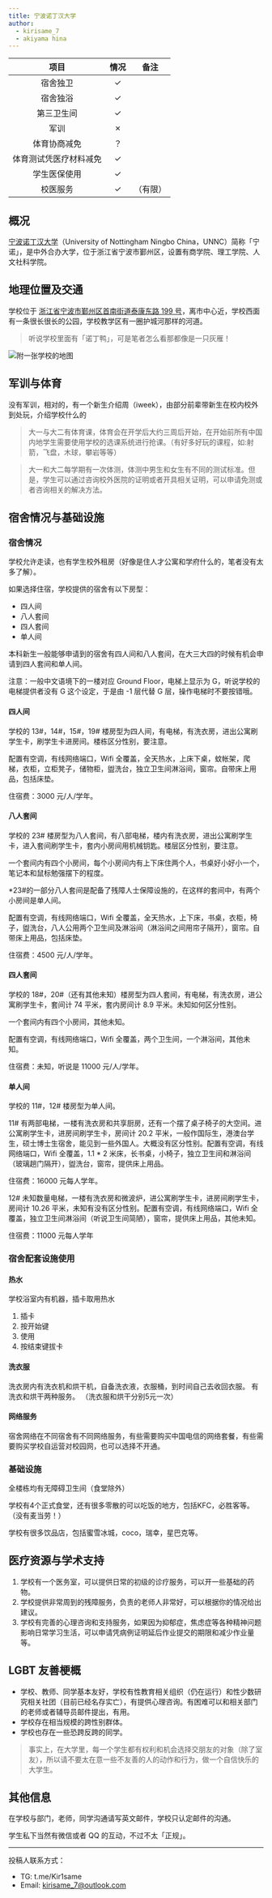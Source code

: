 ```yaml
---
title: 宁波诺丁汉大学
author: 
  - kirisame_7 
  - akiyama hina
---
```


|        项目        | 情况 |     备注     |
| :----------------: | :--: | :---: |
|      宿舍独卫      |  ✓   | |
|      宿舍独浴      |  ✓   | |
|     第三卫生间     |  ✓  | |
|    军训    |  ✗   | |
|    体育协商减免    |  ？  | |
| 体育测试凭医疗材料减免 |  ✓  | |
|      学生医保使用      |   ✓  | |
|     校医服务     |  ✓   |（有限）|


## 概况

[宁波诺丁汉大学](https://www.nottingham.edu.cn)（University of Nottingham Ningbo China，UNNC）简称「宁诺」，是中外合办大学，位于浙江省宁波市鄞州区，设置有商学院、理工学院、人文社科学院。

## 地理位置及交通

学校位于 [浙江省宁波市鄞州区首南街道泰康东路 199 号](https://amap.com/place/B023E05D2H)，离市中心近，学校西面有一条很长很长的公园，学校教学区有一圈护城河那样的河道。

> 听说学校里面有「诺丁鸭」，可是笔者怎么看那都像是一只灰雁！

![附一张学校的地图](https://www.nottingham.edu.cn/en/Estates/images/Campus-Map/20220112-Campus-Map.jpg)

## 军训与体育

没有军训，相对的，有一个新生介绍周（iweek），由部分前辈带新生在校内校外到处玩，介绍学校什么的

>大一与大二有体育课，体育会在开学后大约三周后开始，在开始前所有中国内地学生需要使用学校的选课系统进行抢课。（有好多好玩的课程，如:射箭，飞盘，木球，攀岩等等）

>大一和大二每学期有一次体测，体测中男生和女生有不同的测试标准。但是，学生可以通过咨询校外医院的证明或者开具相关证明，可以申请免测或者咨询相关的解决方法。


## 宿舍情况与基础设施

### 宿舍情况

学校允许走读，也有学生校外租房（好像是住人才公寓和学府什么的，笔者没有太多了解）。

如果选择住宿，学校提供的宿舍有以下房型：

- 四人间
- 八人套间
- 四人套间
- 单人间

本科新生一般能够申请到的宿舍有四人间和八人套间，在大三大四的时候有机会申请到四人套间和单人间。

注意：一般中文语境下的一楼对应 Ground Floor，电梯上显示为 G，听说学校的电梯提供者没有 G 这个设定，于是由 -1 层代替 G 层，操作电梯时不要按错哦。

#### 四人间

学校的 13#，14#，15#，19# 楼房型为四人间，有电梯，有洗衣房，进出公寓刷学生卡，刷学生卡进房间。楼栋区分性别，要注意。

配置有空调，有线网络端口，Wifi 全覆盖，全天热水，上床下桌，蚊帐架，爬梯，衣柜，立柜凳子，储物柜，盥洗台，独立卫生间淋浴间，窗帘。自带床上用品，包括床垫。

住宿费：3000 元/人/学年。

#### 八人套间

学校的 23# 楼房型为八人套间，有八部电梯，楼内有洗衣房，进出公寓刷学生卡，进入套间刷学生卡，套内小房间用机械钥匙。楼层区分性别，要注意。

一个套间内有四个小房间，每个小房间内有上下床住两个人，书桌好小好小一个，笔记本和鼠标勉强摆下的程度。

*23#的一部分八人套间是配备了残障人士保障设施的，在这样的套间中，有两个小房间是单人间。


配置有空调，有线网络端口，Wifi 全覆盖，全天热水，上下床，书桌，衣柜，椅子，盥洗台，八人公用两个卫生间及淋浴间（淋浴间之间用帘子隔开），窗帘。自带床上用品，包括床垫。

住宿费：4500 元/人/学年。

#### 四人套间

学校的 18#，20#（还有其他未知）楼房型为四人套间，有电梯，有洗衣房，进公寓刷学生卡，套间计 74 平米，套内房间计 8.9 平米。未知如何区分性别。

一个套间内有四个小房间，其他未知。

配置有空调，有线网络端口，Wifi 全覆盖，两个卫生间，一个淋浴间，其他未知。

住宿费：未知，听说是 11000 元/人/学年。

#### 单人间

学校的 11#，12# 楼房型为单人间。

11# 有两部电梯，一楼有洗衣房和共享厨房，还有一个摆了桌子椅子的大空间。进公寓刷学生卡，进房间刷学生卡，房间计 20.2 平米，一般作国际生，港澳台学生，硕士博士生宿舍，能见到一些外国人。大概没有区分性别。配置有空调，有线网络端口，Wifi 全覆盖，1.1 * 2 米床，长书桌，小椅子，独立卫生间和淋浴间（玻璃趟门隔开），盥洗台，窗帘，提供床上用品。

住宿费：16000 元每人学年。

12# 未知数量电梯，一楼有洗衣房和微波炉，进公寓刷学生卡，进房间刷学生卡，房间计 10.26 平米，未知有没有区分性别。配置有空调，有线网络端口，Wifi 全覆盖，独立卫生间淋浴间（听说卫生间简陋），窗帘，提供床上用品，其他未知。

住宿费：11000 元每人学年

### 宿舍配套设施使用

#### 热水

学校浴室内有机器，插卡取用热水

1. 插卡
1. 按开始键
1. 使用
1. 按结束键拔卡

#### 洗衣服

洗衣房内有洗衣机和烘干机，自备洗衣液，衣服桶，到时间自己去收回衣服。
有洗衣和烘干两种服务。 （洗衣服和烘干分别5元一次）

#### 网络服务

宿舍网络在不同宿舍有不同网络服务，有些需要购买中国电信的网络套餐，有些需要购买学校自运营对校园网，也可以选择不开通。

### 基础设施

全楼栋均有无障碍卫生间（食堂除外）

学校有4个正式食堂，还有很多零散的可以吃饭的地方，包括KFC，必胜客等。（没有麦当劳！）

学校有很多饮品店，包括蜜雪冰城，coco，瑞幸，星巴克等。

## 医疗资源与学术支持

1. 学校有一个医务室，可以提供日常的初级的诊疗服务，可以开一些基础的药物。
2. 学校提供非常周到的残障服务，负责的老师人非常好，可以根据你的情况给出建议。
3. 学校有完善的心理咨询和支持服务，如果因为抑郁症，焦虑症等各种精神问题影响日常学习生活，可以申请凭病例证明延后作业提交的期限和减少作业量等。

## LGBT 友善梗概

- 学校、教师、同学基本友好，学校有性教育相关组织（仍在运行）和性少数研究相关社团（目前已经名存实亡），有提供心理咨询。有困难可以和相关部门的老师或者辅导员邮件提出，有用。
- 学校存在相当规模的跨性别群体。
- 学校也存在一些恐跨反跨的同学。

>事实上，在大学里，每一个学生都有权利和机会选择交朋友的对象（除了室友），所以请不要太在意一些不友善的人的动作和行为，做一个自信快乐的大学生。

## 其他信息

在学校与部门，老师，同学沟通请写英文邮件，学校只认定邮件的沟通。

学生私下当然有微信或者 QQ 的互动，不过不太「正规」。

---

投稿人联系方式：

- TG: t.me/Kir1same
- Email: kirisame_7@outlook.com

